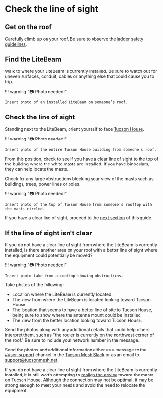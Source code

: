 # Check the line of sight

## Get on the roof

Carefully climb up on your roof. Be sure to observe the [ladder safety guidelines](../ladder-safety.md).  

## Find the LiteBeam 

Walk to where your LiteBeam is currently installed. Be sure to watch out for uneven surfaces, conduit, cables or anything else that could cause you to trip.

!!! warning "📷 Photo needed!" 

    Insert photo of an installed LiteBeam on someone’s roof.

## Check the line of sight

Standing next to the LiteBeam, orient yourself to face [Tucson House](https://maps.app.goo.gl/u6aaPianA1ueBTkR9).

!!! warning "📷 Photo needed!" 
    
    Insert photo of the entire Tucson House building from someone’s roof.

From this position, check to see if you have a clear line of sight to the top of the building where the white masts are installed. If you have binoculars, they can help locate the masts.

Check for any large obstructions blocking your view of the masts such as buildings, trees, power lines or poles.

!!! warning "📷 Photo needed!" 

    Insert photo of the top of Tucson House from someone’s rooftop with the masts circled.

If you have a clear line of sight, proceed to the [next section](realign-litebeam.md) of this guide.

## If the line of sight isn't clear

If you do not have a clear line of sight from where the LiteBeam is currently installed, is there another area on your roof with a better line of sight where the equipment could potentially be moved?  

!!! warning "📷 Photo needed!" 

    Insert photo take from a rooftop showing obstructions.

Take photos of the following:  

- Location where the LiteBeam is currently located. 
- The view from where the LiteBeam is located looking toward Tucson House.
- The location that seems to have a better line of site to Tucson House, being sure to show where the antenna mount could be installed.  
- The view from the better location looking toward Tucson House.

Send the photos along with any additional details that could help others interpret them, such as "the router is currently on the northwest corner of the roof." Be sure to include your network number in the message.

Send the photos and additional information either as a message to the [\#user-support](https://tucsonmesh.slack.com/archives/C03P19L1WBF) channel in the [Tucson Mesh Slack](https://tucsonmesh.slack.com/) or as an email to [support@tucsonmesh.net](mailto:support@tucsonmesh.net).   

If you do not have a clear line of sight from where the LiteBeam is currently installed, it is still worth attempting to [realign the device](realign-litebeam.md) toward the masts on Tucson House. Although the connection may not be optimal, it may be strong enough to meet your needs and avoid the need to relocate the equipment.

